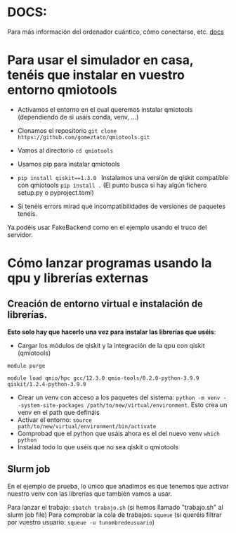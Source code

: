 
# DOCS:
Para más información del ordenador cuántico, cómo conectarse, etc. [docs](https://cesga-docs.gitlab.io/qmio-user-guide/index.html)






# Para usar el simulador en casa, tenéis que instalar en vuestro entorno qmiotools

- Activamos el entorno en el cual queremos instalar qmiotools (dependiendo de si usáis conda, venv, ...)
- Clonamos el repositorio
`git clone https://github.com/gomeztato/qmiotools.git`
- Vamos al directorio 
`cd qmiotools`
- Usamos pip para instalar qmiotools

- `pip install qiskit==1.3.0 ` Instalamos una versión de qiskit compatible con qmiotools
`pip install .` (El punto busca si hay algún fichero setup.py o pyproject.toml)
- Si tenéis errors mirad qué incompatibilidades de versiones de paquetes tenéis. 

Ya podéis usar FakeBackend como en el ejemplo usando el truco del servidor. 




# Cómo lanzar programas usando la qpu y librerías externas

## Creación de entorno virtual e instalación de librerías.
**Esto solo hay que hacerlo una vez para instalar las librerías que uséis**:
- Cargar los módulos de qiskit y la integración de la qpu con qiskit (qmiotools)

`module purge`

`module load qmio/hpc gcc/12.3.0 qmio-tools/0.2.0-python-3.9.9 qiskit/1.2.4-python-3.9.9`
- Crear un venv con acceso a los paquetes del sistema:
`python -m venv --system-site-packages /path/to/new/virtual/environment`. 
Esto crea un venv en el path que defináis 
- Activar el entorno:
`source path/to/new/virtual/environment/bin/activate`
- Comprobad que el python que usáis ahora es el del nuevo venv 
`which python`
- Instalad todo lo que uséis que no sea qiskit o qmiotools


## Slurm job 
En el ejemplo de prueba, lo único que añadimos es que tenemos que activar nuestro venv con las librerías que también vamos a usar.

Para lanzar el trabajo: `sbatch trabajo.sh` (si hemos llamado "trabajo.sh" al slurm job file)
Para comprobar la cola de trabajos: `squeue` (si queréis filtrar por vuestro usuario: `squeue -u tunombredeusuario`)
